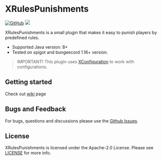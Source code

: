 # XRulesPunishments

[![GitHub](https://img.shields.io/github/license/xezard/XRulesPunishments)](https://github.com/Xezard/XRulesPunishments/blob/master/LICENSE) [![](https://jitpack.io/v/Xezard/XRulesPunishments.svg)](https://jitpack.io/#Xezard/XRulesPunishments)

XRulesPunishments is a small plugin that makes it easy to punish players by predefined rules.

* Supported Java version: 8+
* Tested on spigot and bungeecord 1.16+ version.

> IMPORTANT! This plugin uses [XConfiguration](https://github.com/Xezard/XConfiguration) to work with configurations.

## Getting started

Check out [wiki](https://github.com/Xezard/XRulesPunishments/wiki) page  

## Bugs and Feedback

For bugs, questions and discussions please use the [Github Issues](https://github.com/Xezard/XRulesPunishments/issues).

## License
XRulesPunishments is licensed under the Apache-2.0 License. Please see [LICENSE](https://github.com/Xezard/XRulesPunishments/blob/master/LICENSE "LICENSE") for more info.
